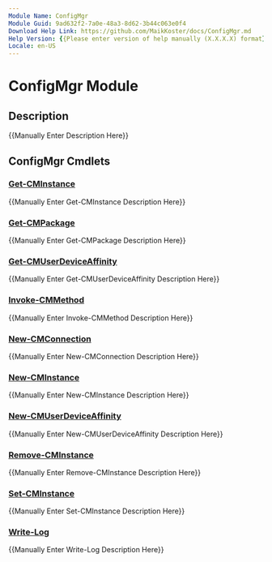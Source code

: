 ```yaml
---
Module Name: ConfigMgr
Module Guid: 9ad632f2-7a0e-48a3-8d62-3b44c063e0f4
Download Help Link: https://github.com/MaikKoster/docs/ConfigMgr.md
Help Version: {{Please enter version of help manually (X.X.X.X) format}}
Locale: en-US
---
```


# ConfigMgr Module
## Description
{{Manually Enter Description Here}}

## ConfigMgr Cmdlets
### [Get-CMInstance](Get-CMInstance.md)
{{Manually Enter Get-CMInstance Description Here}}

### [Get-CMPackage](Get-CMPackage.md)
{{Manually Enter Get-CMPackage Description Here}}

### [Get-CMUserDeviceAffinity](Get-CMUserDeviceAffinity.md)
{{Manually Enter Get-CMUserDeviceAffinity Description Here}}

### [Invoke-CMMethod](Invoke-CMMethod.md)
{{Manually Enter Invoke-CMMethod Description Here}}

### [New-CMConnection](New-CMConnection.md)
{{Manually Enter New-CMConnection Description Here}}

### [New-CMInstance](New-CMInstance.md)
{{Manually Enter New-CMInstance Description Here}}

### [New-CMUserDeviceAffinity](New-CMUserDeviceAffinity.md)
{{Manually Enter New-CMUserDeviceAffinity Description Here}}

### [Remove-CMInstance](Remove-CMInstance.md)
{{Manually Enter Remove-CMInstance Description Here}}

### [Set-CMInstance](Set-CMInstance.md)
{{Manually Enter Set-CMInstance Description Here}}

### [Write-Log](Write-Log.md)
{{Manually Enter Write-Log Description Here}}

